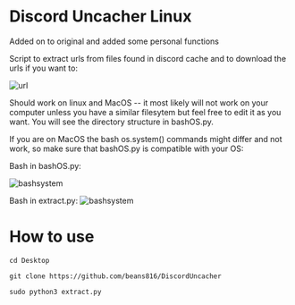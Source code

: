 # Discord Uncacher Linux

Added on to original and added some personal functions

Script to extract urls from files found in discord cache and to download the urls if you want to:

![url](https://user-images.githubusercontent.com/22084147/144713308-1b43ce54-a556-406c-8cac-064d3bada2e7.png)

Should work on linux and MacOS -- it most likely will not work on your computer unless you have a similar filesytem but feel free to edit it as you want. You will see the directory structure in bashOS.py.

If you are on MacOS the bash os.system() commands might differ and not work, so make sure that bashOS.py is compatible with your OS:

Bash in bashOS.py:

![bashsystem](https://user-images.githubusercontent.com/22084147/144713707-d96ef940-fdcf-4288-8527-36f00ef077d9.png)

Bash in extract.py:
![bashsystem](https://user-images.githubusercontent.com/22084147/144716197-6dcf61a8-2b4a-4c3e-9fae-bc5a5b0be972.png)



# How to use
```cd Desktop```

```git clone https://github.com/beans816/DiscordUncacher```

```sudo python3 extract.py```




